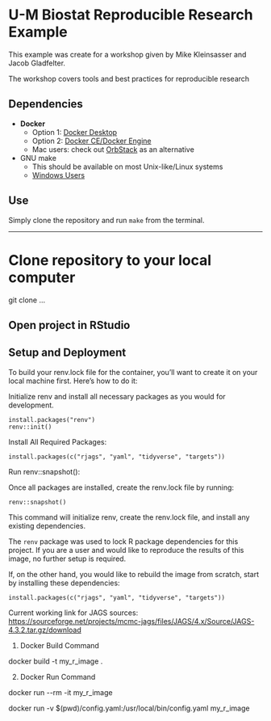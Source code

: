 # U-M Biostat Reproducible Research Example

This example was create for a workshop given by Mike Kleinsasser and Jacob Gladfelter.

The workshop covers tools and best practices for reproducible research

## Dependencies

- **Docker**
  - Option 1: [Docker Desktop](https://docs.docker.com/get-started/get-docker/)
  - Option 2: [Docker CE/Docker Engine](https://docs.docker.com/engine/install/)
  - Mac users: check out [OrbStack](https://orbstack.dev/) as an alternative
- GNU make
  - This should be available on most Unix-like/Linux systems
  - [Windows Users](https://gnuwin32.sourceforge.net/packages/make.htm)

## Use

Simply clone the repository and run `make` from the terminal.

---

# Clone repository to your local computer

git clone ...

## Open project in RStudio



## Setup and Deployment

To build your renv.lock file for the container, you’ll want to create it on your local machine first. Here’s how to do it:

Initialize renv and install all necessary packages as you would for development.

```{r, eval = FALSE}
install.packages("renv")
renv::init()
```

Install All Required Packages:

```{r, eval = FALSE}
install.packages(c("rjags", "yaml", "tidyverse", "targets"))
```

Run renv::snapshot():

Once all packages are installed, create the renv.lock file by running:

```{r, eval = FALSE}
renv::snapshot()
```

This command will initialize renv, create the renv.lock file, and install any existing dependencies.

The `renv` package was used to lock R package dependencies for this project. If 
you are a user and would like to reproduce the results of this image, no further 
setup is required. 

If, on the other hand, you would like to rebuild the image from scratch, start by
installing these dependencies:

```{r, eval = FALSE}
install.packages(c("rjags", "yaml", "tidyverse", "targets"))
```

Current working link for JAGS sources:
https://sourceforge.net/projects/mcmc-jags/files/JAGS/4.x/Source/JAGS-4.3.2.tar.gz/download

1. Docker Build Command

docker build -t my_r_image .

2. Docker Run Command

docker run --rm -it my_r_image

docker run -v $(pwd)/config.yaml:/usr/local/bin/config.yaml my_r_image
